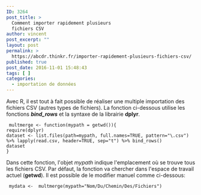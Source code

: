 ```yaml
---
ID: 3264
post_title: >
  Comment importer rapidement plusieurs
  fichiers CSV
author: vincent
post_excerpt: ""
layout: post
permalink: >
  https://abcdr.thinkr.fr/importer-rapidement-plusieurs-fichiers-csv/
published: true
post_date: 2016-11-01 15:48:43
tags: [ ]
categories:
  - importation de données
---
```

Avec R, il est tout à fait possible de réaliser une multiple importation des fichiers CSV (autres types de fichiers). La fonction ci-dessous utilise les fonctions <em><strong>bind_rows</strong></em> et la syntaxe de la librairie <strong>dplyr</strong>.
<pre><code> multmerge &lt;- function(mypath = getwd()){
require(dplyr)
dataset &lt;- list.files(path=mypath, full.names=TRUE, pattern="\.csv") %&gt;% lapply(read.csv, header=TRUE, sep="t") %&gt;% bind_rows()
dataset
}
</code></pre>
Dans cette fonction, l'objet <em>mypath</em> indique l'emplacement où se trouve tous les fichiers CSV. Par défaut, la fonction va chercher dans l'espace de travail actuel (<strong>getwd</strong>). Il est possible de le modifier manuel comme ci-dessous:
<pre><code> mydata &lt;-  multmerge(mypath="Nom/Du/Chemin/Des/Fichiers")</code></pre>